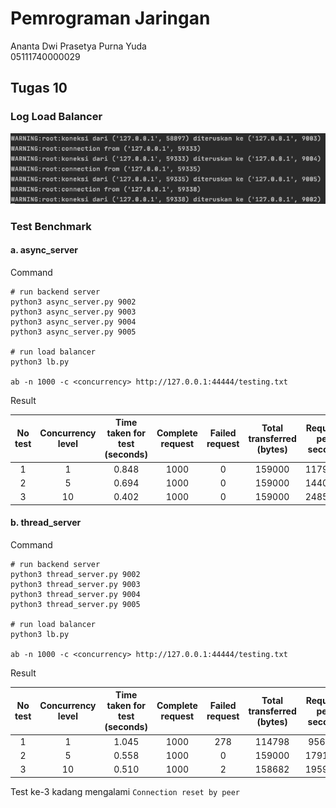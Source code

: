 # Pemrograman Jaringan

Ananta Dwi Prasetya Purna Yuda  
05111740000029

## Tugas 10

### Log Load Balancer

![aa](screenshot.png)

### Test Benchmark

#### a. async_server  

Command

``` shell script
# run backend server
python3 async_server.py 9002
python3 async_server.py 9003
python3 async_server.py 9004
python3 async_server.py 9005

# run load balancer
python3 lb.py

ab -n 1000 -c <concurrency> http://127.0.0.1:44444/testing.txt
```

Result  

No test|Concurrency level|Time taken for test (seconds)|Complete request|Failed request|Total transferred (bytes)|Request per second|Time per request (ms)|Transfer rate (KBps)
:---:|:---:|:---:|:---:|:---:|:---:|:---:|:---:|:---:
1|1|0.848|1000|0|159000|1179.16|0.848|167.35
2|5|0.694|1000|0|159000|1440.86|0.694|223.73
3|10|0.402|1000|0|159000|2485.24|0.402|385.89



#### b. thread_server

Command

``` shell script
# run backend server
python3 thread_server.py 9002
python3 thread_server.py 9003
python3 thread_server.py 9004
python3 thread_server.py 9005

# run load balancer
python3 lb.py

ab -n 1000 -c <concurrency> http://127.0.0.1:44444/testing.txt
```

Result  

No test|Concurrency level|Time taken for test (seconds)|Complete request|Failed request|Total transferred (bytes)|Request per second|Time per request (ms)|Transfer rate (KBps)
:---:|:---:|:---:|:---:|:---:|:---:|:---:|:---:|:---:
1|1|1.045|1000|278|114798|956.53|1.045|107.23
2|5|0.558|1000|0|159000|1791.42|0.558|278.16
3|10|0.510|1000|2|158682|1959.28|0.510|303.62

Test ke-3 kadang mengalami `Connection reset by peer`